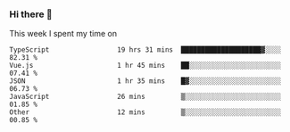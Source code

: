 ### Hi there 👋

<!--
**qiruohan/qiruohan** is a ✨ _special_ ✨ repository because its `README.md` (this file) appears on your GitHub profile.

Here are some ideas to get you started:

- 🔭 I’m currently working on ...
- 🌱 I’m currently learning ...
- 👯 I’m looking to collaborate on ...
- 🤔 I’m looking for help with ...
- 💬 Ask me about ...
- 📫 How to reach me: ...
- 😄 Pronouns: ...
- ⚡ Fun fact: ...
-->

This week I spent my time on 
<!--START_SECTION:waka-->

```text
TypeScript                 19 hrs 31 mins  ████████████████████▓░░░░   82.31 %
Vue.js                     1 hr 45 mins    ██░░░░░░░░░░░░░░░░░░░░░░░   07.41 %
JSON                       1 hr 35 mins    █▓░░░░░░░░░░░░░░░░░░░░░░░   06.73 %
JavaScript                 26 mins         ▒░░░░░░░░░░░░░░░░░░░░░░░░   01.85 %
Other                      12 mins         ▒░░░░░░░░░░░░░░░░░░░░░░░░   00.85 %
```

<!--END_SECTION:waka-->
